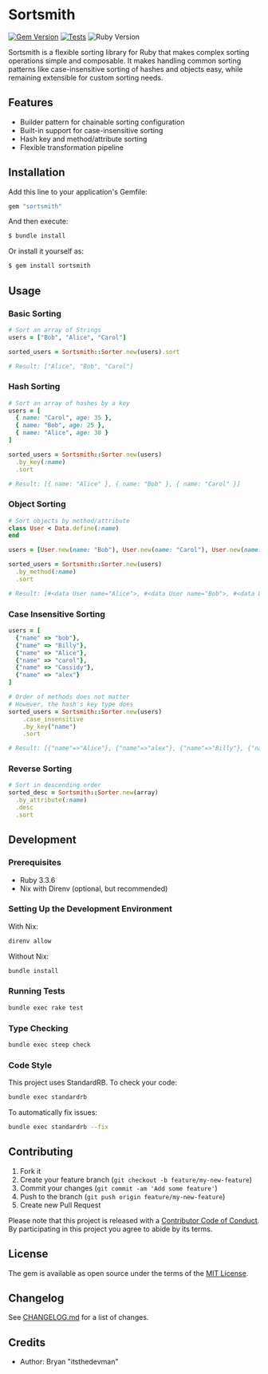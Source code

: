 # Sortsmith

[![Gem Version](https://badge.fury.io/rb/sortsmith.svg)](https://badge.fury.io/rb/sortsmith)
[![Tests](https://github.com/itsthedevman/sortsmith/actions/workflows/main.yml/badge.svg)](https://github.com/itsthedevman/sortsmith/actions/workflows/main.yml)
![Ruby Version](https://img.shields.io/badge/ruby-3.3.6-ruby)

Sortsmith is a flexible sorting library for Ruby that makes complex sorting operations simple and composable. It makes handling common sorting patterns like case-insensitive sorting of hashes and objects easy, while remaining extensible for custom sorting needs.

## Features

- Builder pattern for chainable sorting configuration
- Built-in support for case-insensitive sorting
- Hash key and method/attribute sorting
- Flexible transformation pipeline

## Installation

Add this line to your application's Gemfile:

```ruby
gem "sortsmith"
```

And then execute:

```bash
$ bundle install
```

Or install it yourself as:

```bash
$ gem install sortsmith
```

## Usage

### Basic Sorting

```ruby
# Sort an array of Strings
users = ["Bob", "Alice", "Carol"]

sorted_users = Sortsmith::Sorter.new(users).sort

# Result: ["Alice", "Bob", "Carol"]
```

### Hash Sorting

```ruby
# Sort an array of hashes by a key
users = [
  { name: "Carol", age: 35 },
  { name: "Bob", age: 25 },
  { name: "Alice", age: 30 }
]

sorted_users = Sortsmith::Sorter.new(users)
  .by_key(:name)
  .sort

# Result: [{ name: "Alice" }, { name: "Bob" }, { name: "Carol" }]
```

### Object Sorting

```ruby
# Sort objects by method/attribute
class User < Data.define(:name)
end

users = [User.new(name: "Bob"), User.new(name: "Carol"), User.new(name: "Alice")]

sorted_users = Sortsmith::Sorter.new(users)
  .by_method(:name)
  .sort

# Result: [#<data User name="Alice">, #<data User name="Bob">, #<data User name="Carol">]
```

### Case Insensitive Sorting

```ruby
users = [
  {"name" => "bob"},
  {"name" => "Billy"},
  {"name" => "Alice"},
  {"name" => "carol"},
  {"name" => "Cassidy"},
  {"name" => "alex"}
]

# Order of methods does not matter
# However, the hash's key type does
sorted_users = Sortsmith::Sorter.new(users)
    .case_insensitive
    .by_key("name")
    .sort

# Result: [{"name"=>"Alice"}, {"name"=>"alex"}, {"name"=>"Billy"}, {"name"=>"bob"}, {"name"=>"Cassidy"}, {"name"=>"carol"}]
```

### Reverse Sorting

```ruby
# Sort in descending order
sorted_desc = Sortsmith::Sorter.new(array)
  .by_attribute(:name)
  .desc
  .sort
```

## Development

### Prerequisites

- Ruby 3.3.6
- Nix with Direnv (optional, but recommended)

### Setting Up the Development Environment

With Nix:
```bash
direnv allow
```

Without Nix:
```bash
bundle install
```

### Running Tests

```bash
bundle exec rake test
```

### Type Checking

```bash
bundle exec steep check
```

### Code Style

This project uses StandardRB. To check your code:

```bash
bundle exec standardrb
```

To automatically fix issues:

```bash
bundle exec standardrb --fix
```

## Contributing

1. Fork it
2. Create your feature branch (`git checkout -b feature/my-new-feature`)
3. Commit your changes (`git commit -am 'Add some feature'`)
4. Push to the branch (`git push origin feature/my-new-feature`)
5. Create new Pull Request

Please note that this project is released with a [Contributor Code of Conduct](CODE_OF_CONDUCT.md). By participating in this project you agree to abide by its terms.

## License

The gem is available as open source under the terms of the [MIT License](LICENSE.md).

## Changelog

See [CHANGELOG.md](CHANGELOG.md) for a list of changes.

## Credits

- Author: Bryan "itsthedevman"
